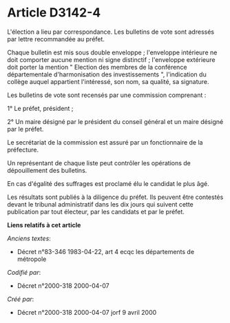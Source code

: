 # Article D3142-4

L'élection a lieu par correspondance. Les bulletins de vote sont adressés par lettre recommandée au préfet.

Chaque bulletin est mis sous double enveloppe ; l'enveloppe intérieure ne doit comporter aucune mention ni signe distinctif ;
l'enveloppe extérieure doit porter la mention " Election des membres de la conférence départementale d'harmonisation des
investissements ", l'indication du collège auquel appartient l'intéressé, son nom, sa qualité, sa signature.

Les bulletins de vote sont recensés par une commission comprenant :

1° Le préfet, président ;

2° Un maire désigné par le président du conseil général et un maire désigné par le préfet.

Le secrétariat de la commission est assuré par un fonctionnaire de la préfecture.

Un représentant de chaque liste peut contrôler les opérations de dépouillement des bulletins.

En cas d'égalité des suffrages est proclamé élu le candidat le plus âgé.

Les résultats sont publiés à la diligence du préfet. Ils peuvent être contestés devant le tribunal administratif dans les dix
jours qui suivent cette publication par tout électeur, par les candidats et par le préfet.

**Liens relatifs à cet article**

_Anciens textes_:

  - Décret n°83-346 1983-04-22, art 4 ecqc les départements de métropole

_Codifié par_:

  - Décret n°2000-318 2000-04-07

_Créé par_:

  - Décret n°2000-318 2000-04-07 jorf 9 avril 2000
